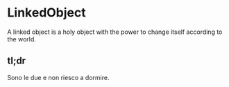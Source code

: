 LinkedObject
============
A linked object is a holy object with the power to change itself according to the world.

tl;dr
-----
Sono le due e non riesco a dormire.
